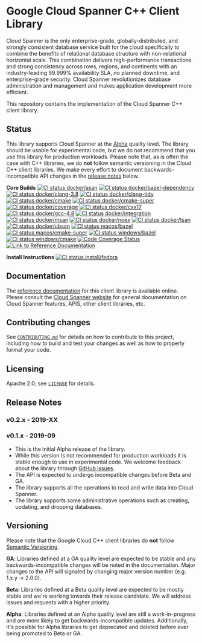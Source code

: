 # Google Cloud Spanner C++ Client Library

Cloud Spanner is the only enterprise-grade, globally-distributed, and
strongly consistent database service built for the cloud specifically
to combine the benefits of relational database structure with
non-relational horizontal scale. This combination delivers
high-performance transactions and strong consistency across rows,
regions, and continents with an industry-leading 99.999% availability
SLA, no planned downtime, and enterprise-grade security. Cloud Spanner
revolutionizes database administration and management and makes
application development more efficient.

This repository contains the implementation of the Cloud Spanner C++
client library.

## Status

This library supports Cloud Spanner at the [Alpha](README.md#versioning) quality
level. The library should be usable for experimental code, but we do not
recommend that you use this library for production workloads. Please note that,
as is often the case with C++ libraries, we do **not** follow semantic
versioning in the Cloud C++ client libraries. We make every effort to document
backwards-incompatible API changes in the
[release notes](README.md#release-notes) below.

<!-- Start of automatically generated content by ci/generate-badges.sh -->

**Core Builds**
[![CI status docker/asan][docker/asan-shield]][docker/asan-link]
[![CI status docker/bazel-dependency][docker/bazel-dependency-shield]][docker/bazel-dependency-link]
[![CI status docker/clang-3.8][docker/clang-3.8-shield]][docker/clang-3.8-link]
[![CI status docker/clang-tidy][docker/clang-tidy-shield]][docker/clang-tidy-link]
[![CI status docker/cmake][docker/cmake-shield]][docker/cmake-link]
[![CI status docker/cmake-super][docker/cmake-super-shield]][docker/cmake-super-link]
[![CI status docker/coverage][docker/coverage-shield]][docker/coverage-link]
[![CI status docker/cxx17][docker/cxx17-shield]][docker/cxx17-link]
[![CI status docker/gcc-4.8][docker/gcc-4.8-shield]][docker/gcc-4.8-link]
[![CI status docker/integration][docker/integration-shield]][docker/integration-link]
[![CI status docker/msan][docker/msan-shield]][docker/msan-link]
[![CI status docker/noex][docker/noex-shield]][docker/noex-link]
[![CI status docker/tsan][docker/tsan-shield]][docker/tsan-link]
[![CI status docker/ubsan][docker/ubsan-shield]][docker/ubsan-link]
[![CI status macos/bazel][macos/bazel-shield]][macos/bazel-link]
[![CI status macos/cmake-super][macos/cmake-super-shield]][macos/cmake-super-link]
[![CI status windows/bazel][windows/bazel-shield]][windows/bazel-link]
[![CI status windows/cmake][windows/cmake-shield]][windows/cmake-link]
[![Code Coverage Status][codecov-io-badge]][codecov-io-link]
[![Link to Reference Documentation][doxygen-shield]][doxygen-link]

**Install Instructions**
[![CI status install/fedora][install/fedora-shield]][install/fedora-link]

[docker/asan-link]: https://storage.googleapis.com/cloud-cpp-kokoro-status/spanner/docker/asan-link.html
[docker/asan-shield]: https://storage.googleapis.com/cloud-cpp-kokoro-status/spanner/docker/asan.svg
[docker/bazel-dependency-link]: https://storage.googleapis.com/cloud-cpp-kokoro-status/spanner/docker/bazel-dependency-link.html
[docker/bazel-dependency-shield]: https://storage.googleapis.com/cloud-cpp-kokoro-status/spanner/docker/bazel-dependency.svg
[docker/clang-3.8-link]: https://storage.googleapis.com/cloud-cpp-kokoro-status/spanner/docker/clang-3.8-link.html
[docker/clang-3.8-shield]: https://storage.googleapis.com/cloud-cpp-kokoro-status/spanner/docker/clang-3.8.svg
[docker/clang-tidy-link]: https://storage.googleapis.com/cloud-cpp-kokoro-status/spanner/docker/clang-tidy-link.html
[docker/clang-tidy-shield]: https://storage.googleapis.com/cloud-cpp-kokoro-status/spanner/docker/clang-tidy.svg
[docker/cmake-link]: https://storage.googleapis.com/cloud-cpp-kokoro-status/spanner/docker/cmake-link.html
[docker/cmake-shield]: https://storage.googleapis.com/cloud-cpp-kokoro-status/spanner/docker/cmake.svg
[docker/cmake-super-link]: https://storage.googleapis.com/cloud-cpp-kokoro-status/spanner/docker/cmake-super-link.html
[docker/cmake-super-shield]: https://storage.googleapis.com/cloud-cpp-kokoro-status/spanner/docker/cmake-super.svg
[docker/coverage-link]: https://storage.googleapis.com/cloud-cpp-kokoro-status/spanner/docker/coverage-link.html
[docker/coverage-shield]: https://storage.googleapis.com/cloud-cpp-kokoro-status/spanner/docker/coverage.svg
[docker/cxx17-link]: https://storage.googleapis.com/cloud-cpp-kokoro-status/spanner/docker/cxx17-link.html
[docker/cxx17-shield]: https://storage.googleapis.com/cloud-cpp-kokoro-status/spanner/docker/cxx17.svg
[docker/gcc-4.8-link]: https://storage.googleapis.com/cloud-cpp-kokoro-status/spanner/docker/gcc-4.8-link.html
[docker/gcc-4.8-shield]: https://storage.googleapis.com/cloud-cpp-kokoro-status/spanner/docker/gcc-4.8.svg
[docker/integration-link]: https://storage.googleapis.com/cloud-cpp-kokoro-status/spanner/docker/integration-link.html
[docker/integration-shield]: https://storage.googleapis.com/cloud-cpp-kokoro-status/spanner/docker/integration.svg
[docker/msan-link]: https://storage.googleapis.com/cloud-cpp-kokoro-status/spanner/docker/msan-link.html
[docker/msan-shield]: https://storage.googleapis.com/cloud-cpp-kokoro-status/spanner/docker/msan.svg
[docker/noex-link]: https://storage.googleapis.com/cloud-cpp-kokoro-status/spanner/docker/noex-link.html
[docker/noex-shield]: https://storage.googleapis.com/cloud-cpp-kokoro-status/spanner/docker/noex.svg
[docker/tsan-link]: https://storage.googleapis.com/cloud-cpp-kokoro-status/spanner/docker/tsan-link.html
[docker/tsan-shield]: https://storage.googleapis.com/cloud-cpp-kokoro-status/spanner/docker/tsan.svg
[docker/ubsan-link]: https://storage.googleapis.com/cloud-cpp-kokoro-status/spanner/docker/ubsan-link.html
[docker/ubsan-shield]: https://storage.googleapis.com/cloud-cpp-kokoro-status/spanner/docker/ubsan.svg
[install/fedora-link]: https://storage.googleapis.com/cloud-cpp-kokoro-status/spanner/install/fedora-link.html
[install/fedora-shield]: https://storage.googleapis.com/cloud-cpp-kokoro-status/spanner/install/fedora.svg
[macos/bazel-link]: https://storage.googleapis.com/cloud-cpp-kokoro-status/spanner/macos/bazel-link.html
[macos/bazel-shield]: https://storage.googleapis.com/cloud-cpp-kokoro-status/spanner/macos/bazel.svg
[macos/cmake-super-link]: https://storage.googleapis.com/cloud-cpp-kokoro-status/spanner/macos/cmake-super-link.html
[macos/cmake-super-shield]: https://storage.googleapis.com/cloud-cpp-kokoro-status/spanner/macos/cmake-super.svg
[codecov-io-badge]: https://codecov.io/gh/googleapis/google-cloud-cpp-spanner/branch/master/graph/badge.svg
[codecov-io-link]: https://codecov.io/gh/googleapis/google-cloud-cpp-spanner
[doxygen-shield]: https://img.shields.io/badge/documentation-master-brightgreen.svg
[doxygen-link]: https://googleapis.github.io/google-cloud-cpp-spanner/latest/
[windows/bazel-shield]: https://storage.googleapis.com/cloud-cpp-kokoro-status/spanner-windows-bazel.svg
[windows/bazel-link]:   https://storage.googleapis.com/cloud-cpp-kokoro-status/spanner-windows-bazel-link.html
[windows/cmake-shield]: https://storage.googleapis.com/cloud-cpp-kokoro-status/spanner-windows-cmake.svg
[windows/cmake-link]:   https://storage.googleapis.com/cloud-cpp-kokoro-status/spanner-windows-cmake-link.html

<!-- End of automatically generated content -->

## Documentation

The [reference documentation][doxygen-link] for this client library is available online.
Please consult the [Cloud Spanner website][cloud-spanner-docs] for
general documentation on Cloud Spanner features, APIS, other client
libraries, etc.

[cloud-spanner-docs]: https://cloud.google.com/spanner/docs/

## Contributing changes

See [`CONTRIBUTING.md`](CONTRIBUTING.md) for details on how to contribute to
this project, including how to build and test your changes as well as how to
properly format your code.

## Licensing

Apache 2.0; see [`LICENSE`](LICENSE) for details.

## Release Notes

### v0.2.x - 2019-XX

### v0.1.x - 2019-09

* This is the initial Alpha release of the library.
* While this version is not recommended for production workloads it is stable
  enough to use in experimental code. We welcome feedback about the library
  through [GitHub issues][GitHub-new-issue].
* The API is expected to undergo incompatible changes before Beta and GA.
* The library supports all the operations to read and write data into Cloud
  Spanner.
* The library supports some administrative operations such as creating,
  updating, and dropping databases.

[GitHub-new-issue]: https://github.com/googleapis/google-cloud-cpp-spanner/issues/new

## Versioning

Please note that the Google Cloud C++ client libraries do **not** follow
[Semantic Versioning](http://semver.org/).

**GA**: Libraries defined at a GA quality level are expected to be stable and
any backwards-incompatible changes will be noted in the documentation. Major
changes to the API will signaled by changing major version number
(e.g. 1.x.y -> 2.0.0).

**Beta**: Libraries defined at a Beta quality level are expected to be mostly
stable and we're working towards their release candidate. We will address issues
and requests with a higher priority.

**Alpha**: Libraries defined at an Alpha quality level are still a
work-in-progress and are more likely to get backwards-incompatible updates.
Additionally, it's possible for Alpha libraries to get deprecated and deleted
before ever being promoted to Beta or GA.

